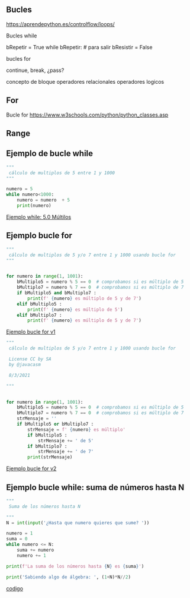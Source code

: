 ## Bucles 
https://aprendepython.es/controlflow/loops/

Bucles while

bRepetir = True
while bRepetir:
    # para salir bResistir = False

bucles for

continue, break, ¿pass?

concepto de bloque 
operadores relacionales
operadores logicos

## For
Bucle for https://www.w3schools.com/python/python_classes.asp


## Range


## Ejemplo de bucle while

```python
"""
 cálculo de multiplos de 5 entre 1 y 1000
"""

numero = 5
while numero<1000:
    numero = numero  + 5
    print(numero)

```

[Ejemplo while: 5.0 Múltilos](./codigo/5.0.multiplos.py)


## Ejemplo bucle for

```python
"""
 cálculo de multiplos de 5 y/o 7 entre 1 y 1000 usando bucle for
"""


for numero in range(1, 1001):
    bMultiplo5 = numero % 5 == 0  # comprobamos si es múltiplo de 5
    bMultiplo7 = numero % 7 == 0  # comprobamos si es múltiplo de 7
    if bMultiplo5 and bMultiplo7 :
        print(f' {numero} es múltiplo de 5 y de 7')
    elif bMultiplo5 :
        print(f' {numero} es múltiplo de 5')
    elif bMultiplo7 :
        print(f' {numero} es múltiplo de 5 y de 7')

```
[Ejemplo bucle for v1](./codigo/5.0.multiplosFor.py)

```python
"""
 cálculo de multiplos de 5 y/o 7 entre 1 y 1000 usando bucle for

 License CC by SA
 by @javacasm

 8/3/2021

"""


for numero in range(1, 1001):
    bMultiplo5 = numero % 5 == 0  # comprobamos si es múltiplo de 5
    bMultiplo7 = numero % 7 == 0  # comprobamos si es múltiplo de 7
    strMensaje = ''
    if bMultiplo5 or bMultiplo7 :
        strMensaje = f' {numero} es múltiplo'
        if bMultiplo5 : 
            strMensaje += ' de 5'
        if bMultiplo7 :
            strMensaje += ' de 7'
        print(strMensaje)
```

[Ejemplo bucle for v2](./codigo/5.0.multiplosFor_v2.py)

## Ejemplo bucle while: suma de números hasta N

```python
"""
 Suma de los números hasta N

"""
N = int(input('¿Hasta que numero quieres que sume? '))

numero = 1
suma = 0
while numero <= N:
    suma += numero
    numero += 1

print(f'La suma de los números hasta {N} es {suma}')

print('Sabiendo algo de álgebra: ', (1+N)*N//2)
```

[codigo](./codigo/5.0.SumaNumeros.py)



